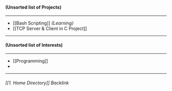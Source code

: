 #### (Unsorted list of Projects)
- - - 
- [[Bash Scripting]] *(Learning)*
- [[TCP Server & Client in C Project]]
- - -

#### (Unsorted list of Interests)
- - - 
- [[Programming]]
- 
- - -
###### [[1. Home Directory]] Backlink

